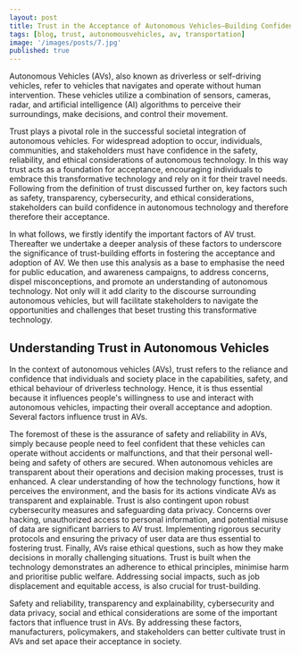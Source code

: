 ```yaml
---
layout: post
title: Trust in the Acceptance of Autonomous Vehicles—Building Confidence in Driverless Technology
tags: [blog, trust, autonomousvehicles, av, transportation]
image: '/images/posts/7.jpg'
published: true
---
```

Autonomous Vehicles (AVs), also known as driverless or self-driving vehicles, refer to vehicles that navigates and operate without human intervention. These vehicles utilize a combination of sensors, cameras, radar, and artificial intelligence (AI) algorithms to perceive their surroundings, make decisions, and control their movement.

Trust plays a pivotal role in the successful societal integration of autonomous vehicles. For widespread adoption to occur, individuals, communities, and stakeholders must have confidence in the safety, reliability, and ethical considerations of autonomous technology. In this way trust acts as a foundation for acceptance, encouraging individuals to embrace this transformative technology and rely on it for their travel needs. Following from the definition of trust discussed further on, key factors such as safety, transparency, cybersecurity, and ethical considerations, stakeholders can build confidence in autonomous technology and therefore therefore their acceptance.

In what follows, we firstly identify the important factors of AV trust. Thereafter we undertake a deeper analysis of these factors to underscore the significance of trust-building efforts in fostering the acceptance and adoption of AV. We then use this analysis as a base to emphasise the need for public education, and awareness campaigns, to address concerns, dispel misconceptions, and promote an understanding of autonomous technology. Not only will it add clarity to the discourse surrounding autonomous vehicles, but will facilitate stakeholders to navigate the opportunities and challenges that beset trusting this transformative technology.

## Understanding Trust in Autonomous Vehicles
In the context of autonomous vehicles (AVs), trust refers to the reliance and confidence that individuals and society place in the capabilities, safety, and ethical behaviour of driverless technology. Hence, it is thus essential because it influences people's willingness to use and interact with autonomous vehicles, impacting their overall acceptance and adoption. Several factors influence trust in AVs.

The foremost of these is the assurance of safety and reliability in AVs, simply because people need to feel confident that these vehicles can operate without accidents or malfunctions, and that their personal well-being and safety of others are secured. When autonomous vehicles are transparent about their operations and decision making processes, trust is enhanced. A clear understanding of how the technology functions, how it perceives the environment, and the basis for its actions vindicate AVs as transparent and explainable. Trust is also contingent upon robust cybersecurity measures and safeguarding data privacy. Concerns over hacking, unauthorized access to personal information, and potential misuse of data are significant barriers to AV trust. Implementing rigorous security protocols and ensuring the privacy of user data are thus essential to fostering trust. Finally, AVs raise ethical questions, such as how they make decisions in morally challenging situations. Trust is built when the technology demonstrates an adherence to ethical principles, minimise harm and prioritise public welfare. Addressing social impacts, such as job displacement and equitable access, is also crucial for trust-building. 

Safety and reliability, transparency and explainability, cybersecurity and data privacy, social and ethical considerations are some of the important factors that influence trust in AVs. By addressing these factors, manufacturers, policymakers, and stakeholders can better cultivate trust in AVs and set apace their acceptance in society. 
